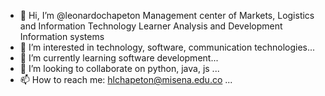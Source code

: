 - 👋 Hi, I’m @leonardochapeton Management center of Markets, Logistics and Information Technology Learner Analysis and Development Information systems
- 👀 I’m interested in technology, software, communication technologies...
- 🌱 I’m currently learning software development...
- 💞️ I’m looking to collaborate on python, java, js ...
- 📫 How to reach me: hlchapeton@misena.edu.co ...

<!---
leonardochapeton/leonardochapeton is a ✨ special ✨ repository because its `README.md` (this file) appears on your GitHub profile.
You can click the Preview link to take a look at your changes.
--->
